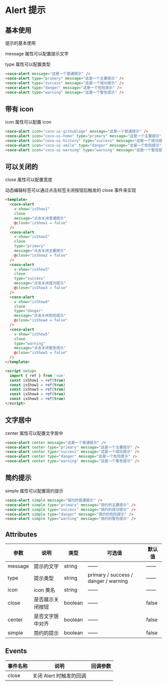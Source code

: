 # Alert 提示

## 基本使用

提示的基本使用

message 属性可以配置提示文字

type 属性可以配置类型

<coco-alert message="这是一个普通提示" />
<coco-alert type="primary" message="这是一个主要提示" />
<coco-alert type="success" message="这是一个成功提示" />
<coco-alert type="danger" message="这是一个危险提示" />
<coco-alert type="warning" message="这是一个警告提示" />

```html
<coco-alert message="这是一个普通提示" />
<coco-alert type="primary" message="这是一个主要提示" />
<coco-alert type="success" message="这是一个成功提示" />
<coco-alert type="danger" message="这是一个危险提示" />
<coco-alert type="warning" message="这是一个警告提示" />
```

## 带有 icon

icon 属性可以配置 icon
<coco-alert icon="coco-ui-githublogo" message="这是一个普通提示" />
<coco-alert icon="coco-ui-home" type="primary" message="这是一个主要提示" />
<coco-alert icon="coco-ui-history" type="success" message="这是一个成功提示" />
<coco-alert icon="coco-ui-smile" type="danger" message="这是一个危险提示" />
<coco-alert icon="coco-ui-warning" type="warning" message="这是一个警告提示" />

```html
<coco-alert icon="coco-ui-githublogo" message="这是一个普通提示" />
<coco-alert icon="coco-ui-home" type="primary" message="这是一个主要提示" />
<coco-alert icon="coco-ui-history" type="success" message="这是一个成功提示" />
<coco-alert icon="coco-ui-smile" type="danger" message="这是一个危险提示" />
<coco-alert icon="coco-ui-warning" type="warning" message="这是一个警告提示" />
```

## 可以关闭的

close 属性可以配置宽度

动态编辑标签可以通过点击标签关闭按钮后触发的 close 事件来实现

```html
<template>
  <coco-alert
    v-show="isShow1"
    close
    message="点击关闭普通提示"
    @close="isShow1 = false"
  />
  <coco-alert
    v-show="isShow2"
    close
    type="primary"
    message="点击关闭主要提示"
    @close="isShow2 = false"
  />
  <coco-alert
    v-show="isShow3"
    close
    type="success"
    message="点击关闭成功提示"
    @close="isShow3 = false"
  />
  <coco-alert
    v-show="isShow4"
    close
    type="danger"
    message="点击关闭危险提示"
    @close="isShow4 = false"
  />
  <coco-alert
    v-show="isShow5"
    close
    type="warning"
    message="点击关闭警告提示"
    @close="isShow5 = false"
  />
</template>

<script setup>
  import { ref } from 'vue'
  const isShow1 = ref(true)
  const isShow2 = ref(true)
  const isShow3 = ref(true)
  const isShow4 = ref(true)
  const isShow5 = ref(true)
</script>
```

## 文字居中

center 属性可以配置文字居中

<coco-alert center message="这是一个普通提示" />
<coco-alert center type="primary" message="这是一个主要提示" />
<coco-alert center type="success" message="这是一个成功提示" />
<coco-alert center type="danger" message="这是一个危险提示" />
<coco-alert center type="warning" message="这是一个警告提示" />

```html
<coco-alert center message="这是一个普通提示" />
<coco-alert center type="primary" message="这是一个主要提示" />
<coco-alert center type="success" message="这是一个成功提示" />
<coco-alert center type="danger" message="这是一个危险提示" />
<coco-alert center type="warning" message="这是一个警告提示" />
```

## 简约提示

simple 属性可以配置简约提示

<coco-alert simple message="简约的普通提示" />
<coco-alert simple type="primary" message="简约的主要提示" />
<coco-alert simple type="success" message="简约的成功提示" />
<coco-alert simple type="danger" message="简约的危险提示" />
<coco-alert simple type="warning" message="简约的警告提示" />

```html
<coco-alert simple message="简约的普通提示" />
<coco-alert simple type="primary" message="简约的主要提示" />
<coco-alert simple type="success" message="简约的成功提示" />
<coco-alert simple type="danger" message="简约的危险提示" />
<coco-alert simple type="warning" message="简约的警告提示" />
```

## Attributes

| 参数    | 说明             | 类型    | 可选值                               | 默认值 |
| ------- | ---------------- | ------- | ------------------------------------ | ------ |
| message | 提示的文字       | string  | ——                                   | ——     |
| type    | 提示类型         | string  | primary / success / danger / warning | ——     |
| icon    | icon 类名        | string  | ——                                   | ——     |
| close   | 是否展示关闭按钮 | boolean | ——                                   | false  |
| center  | 是否文字居中对齐 | boolean | ——                                   | false  |
| simple  | 简约的提示       | boolean | ——                                   | false  |

## Events

| 事件名称 | 说明                    | 回调参数 |
| -------- | ----------------------- | -------- |
| close    | 关闭 Alert 时触发的回调 |          |
